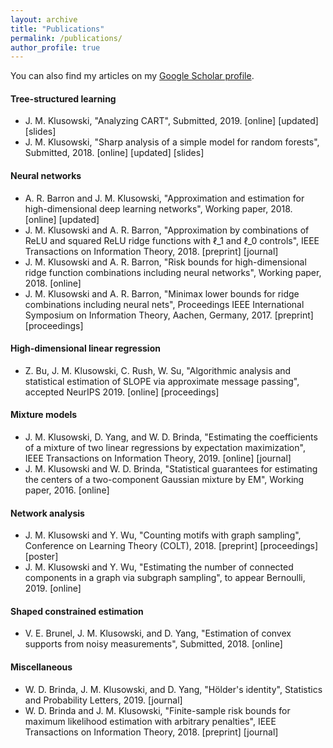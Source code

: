 ```yaml
---
layout: archive
title: "Publications"
permalink: /publications/
author_profile: true
---
```


You can also find my articles on my [Google Scholar profile](https://scholar.google.com/citations?user=4HkhCjsAAAAJ&hl=en).

#### Tree-structured learning

* J. M. Klusowski, "Analyzing CART", Submitted, 2019. [online] [updated] [slides]
* J. M. Klusowski, "Sharp analysis of a simple model for random forests", Submitted, 2018. [online] [updated] [slides]

#### Neural networks

* A. R. Barron and J. M. Klusowski, "Approximation and estimation for high-dimensional deep learning networks", Working paper, 2018. [online] [updated]
* J. M. Klusowski and A. R. Barron, "Approximation by combinations of ReLU and squared ReLU ridge functions with ℓ_1 and ℓ_0 controls", IEEE Transactions on Information Theory, 2018. [preprint] [journal]
* J. M. Klusowski and A. R. Barron, "Risk bounds for high-dimensional ridge function combinations including neural networks", Working paper, 2018. [online]
* J. M. Klusowski and A. R. Barron, "Minimax lower bounds for ridge combinations including neural nets", Proceedings IEEE International Symposium on Information Theory, Aachen, Germany, 2017. [preprint] [proceedings]

#### High-dimensional linear regression

* Z. Bu, J. M. Klusowski, C. Rush, W. Su, "Algorithmic analysis and statistical estimation of SLOPE via approximate message passing", accepted NeurIPS 2019. [online] [proceedings]

#### Mixture models

* J. M. Klusowski, D. Yang, and W. D. Brinda, "Estimating the coefficients of a mixture of two linear regressions by expectation maximization", IEEE Transactions on Information Theory, 2019. [online] [journal]
* J. M. Klusowski and W. D. Brinda, "Statistical guarantees for estimating the centers of a two-component Gaussian mixture by EM", Working paper, 2016. [online]

#### Network analysis

* J. M. Klusowski and Y. Wu, "Counting motifs with graph sampling", Conference on Learning Theory (COLT), 2018. [preprint] [proceedings] [poster]
* J. M. Klusowski and Y. Wu, "Estimating the number of connected components in a graph via subgraph sampling", to appear Bernoulli, 2019. [online]

#### Shaped constrained estimation

* V. E. Brunel, J. M. Klusowski, and D. Yang, "Estimation of convex supports from noisy measurements", Submitted, 2018. [online]

#### Miscellaneous

* W. D. Brinda, J. M. Klusowski, and D. Yang, "Hölder's identity", Statistics and Probability Letters, 2019. [journal]
* W. D. Brinda and J. M. Klusowski, "Finite-sample risk bounds for maximum likelihood estimation with arbitrary penalties", IEEE Transactions on Information Theory, 2018. [preprint] [journal]
